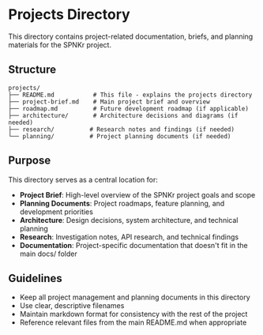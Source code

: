 # Projects Directory

This directory contains project-related documentation, briefs, and planning materials for the SPNKr project.

## Structure

```
projects/
├── README.md           # This file - explains the projects directory
├── project-brief.md    # Main project brief and overview
├── roadmap.md          # Future development roadmap (if applicable)
├── architecture/       # Architecture decisions and diagrams (if needed)
├── research/          # Research notes and findings (if needed)
└── planning/          # Project planning documents (if needed)
```

## Purpose

This directory serves as a central location for:

- **Project Brief**: High-level overview of the SPNKr project goals and scope
- **Planning Documents**: Project roadmaps, feature planning, and development priorities  
- **Architecture**: Design decisions, system architecture, and technical planning
- **Research**: Investigation notes, API research, and technical findings
- **Documentation**: Project-specific documentation that doesn't fit in the main docs/ folder

## Guidelines

- Keep all project management and planning documents in this directory
- Use clear, descriptive filenames
- Maintain markdown format for consistency with the rest of the project
- Reference relevant files from the main README.md when appropriate
